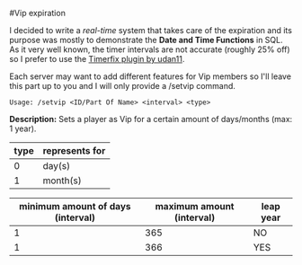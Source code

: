 #Vip expiration



I decided to write a _real-time_ system that takes care of the expiration and its purpose was mostly to demonstrate the __Date and Time Functions__ in SQL.
As it very well known, the timer intervals are not accurate (roughly 25% off) so I prefer to use the [Timerfix plugin by udan11](https://github.com/udan11/samp-plugin-timerfix/releases).



Each server may want to add different features for Vip members so I'll leave this part up to you and I will only provide a /setvip command.
```pawn
Usage: /setvip <ID/Part Of Name> <interval> <type>
```
__Description:__
Sets a player as Vip for a certain amount of days/months (max: 1 year).



type | represents for
---|---
0 | day(s)
1 | month(s)



minimum amount of days (interval) | maximum amount (interval) | leap year
---|---|---
1 | 365 | NO
1 | 366 | YES

